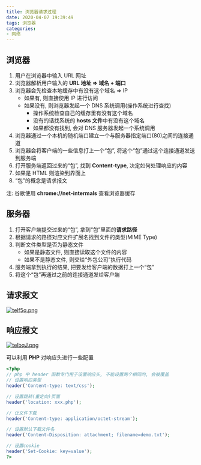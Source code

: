 ```yaml
---
title: 浏览器请求过程
date: 2020-04-07 19:39:49
tags: 浏览器
categories: 
- 网络
---
```


## 浏览器

1. 用户在浏览器中输入 URL 网址
2. 浏览器解析用户输入的 **URL 地址 $\Rightarrow$ 域名 + 端口**
3. 浏览器会先检查本地缓存中有没有这个域名 $\Rightarrow$ IP
   - 如果有, 则直接使用 IP 进行访问
   - 如果没有, 则浏览器发起一个 DNS 系统调用(操作系统进行查找)
     - 操作系统检查自己的缓存里有没有这个域名
     - 没有的话找系统的 **hosts 文件**中有没有这个域名
     - 如果都没有找到, 会对 DNS 服务器发起一个系统调用
4. 浏览器通过一个本机的随机端口建立一个与服务器指定端口(80)之间的连接通道
5. 浏览器会将客户端的一些信息打上一个“包”, 将这个“包”通过这个连接通道发送到服务端
6. 打开服务端返回过来的“包”, 找到 **Content-type**, 决定如何处理响应的内容
7. 如果是 HTML 则渲染到界面上
8. “包”的概念是请求报文

注: 谷歌使用 **chrome://net-intermals** 查看浏览器缓存

<!-- more -->

## 服务器

1. 打开客户端提交过来的“包”, 拿到“包”里面的**请求路径**
2. 根据请求的路径对应文件扩展名找到文件的类型(MIME Type)
3. 判断文件类型是否为静态文件
   - 如果是静态文件, 则直接读取这个文件的内容
   - 如果不是静态文件, 则交给“外包公司”执行代码
4. 服务端拿到执行的结果, 把要发给客户端的数据打上一个“包”
5. 将这个“包”再通过之前的连接通道发给客户端

## 请求报文

[![telf5q.png](https://s1.ax1x.com/2020/05/28/telf5q.png)](https://s1.ax1x.com/2020/05/28/telf5q.png)

## 响应报文

[![telbqJ.png](https://s1.ax1x.com/2020/05/28/telbqJ.png)](https://s1.ax1x.com/2020/05/28/telbqJ.png)

可以利用 **PHP** 对响应头进行一些配置

```php
<?php
// php 中 header 函数专门用于设置响应头, 不能设置两个相同的, 会被覆盖
// 设置响应类型
header('Content-type: text/css');

// 设置跳转(重定向)页面
header('location: xxx.php');

// 让文件下载
header('Content-type: application/octet-stream');

// 设置默认下载文件名
header('Content-Disposition: attachment; filename=demo.txt');

// 设置cookie
header('Set-Cookie: key=value');
?>
```
